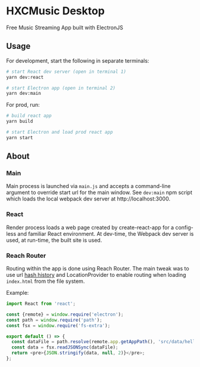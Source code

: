 # HXCMusic Desktop 
Free Music Streaming App built with ElectronJS
## Usage
For development, start the following in separate terminals:
```bash
# start React dev server (open in terminal 1)
yarn dev:react

# start Electron app (open in terminal 2)
yarn dev:main
```

For prod, run:
```bash
# build react app
yarn build

# start Electron and load prod react app
yarn start
```

## About
### Main
Main process is launched via `main.js` and accepts a command-line argument to override start url for the main window.  See `dev:main` npm script which loads the local webpack dev server at http://localhost:3000.

### React
Render process loads a web page created by create-react-app for a config-less and familiar React environment.  At dev-time, the Webpack dev server is used, at run-time, the built site is used.

### Reach Router
Routing within the app is done using Reach Router.  The main tweak was to use url [hash history](https://www.npmjs.com/package/hash-source) and LocationProvider to enable routing when loading `index.html` from the file system.

Example:
```javascript
import React from 'react';

const {remote} = window.require('electron');
const path = window.require('path');
const fsx = window.require('fs-extra');

export default () => {
  const dataFile = path.resolve(remote.app.getAppPath(), 'src/data/hello-world.json');
  const data = fsx.readJSONSync(dataFile);
  return <pre>{JSON.stringify(data, null, 2)}</pre>;
};
```
